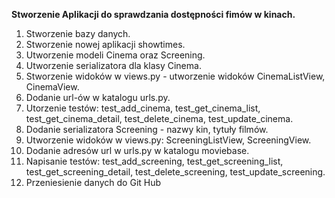 **Stworzenie Aplikacji do sprawdzania dostępności fimów w kinach.**

1. Stworzenie bazy danych.
2. Stworzenie nowej aplikacji showtimes.
3. Utworzenie modeli Cinema oraz Screening.
4. Utworzenie serializatora dla klasy Cinema.
5. Stworzenie widoków w views.py - utworzenie widoków CinemaListView, CinemaView. 
6. Dodanie url-ów w katalogu urls.py.
7. Utorzenie testów: test_add_cinema, test_get_cinema_list, test_get_cinema_detail, test_delete_cinema,
test_update_cinema. 
8. Dodanie serializatora Screening - nazwy kin, tytuły filmów. 
9. Utworzenie widoków w views.py: ScreeningListView, ScreeningView.
10. Dodanie adresów url w urls.py w katalogu moviebase.
11. Napisanie testów: test_add_screening, test_get_screening_list, test_get_screening_detail, test_delete_screening, test_update_screening.
12. Przeniesienie danych do Git Hub
